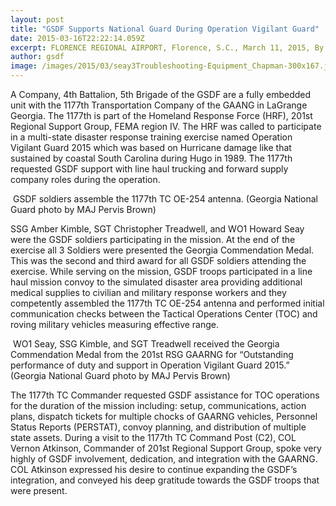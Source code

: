 ```yaml
---
layout: post
title: "GSDF Supports National Guard During Operation Vigilant Guard"
date: 2015-03-16T22:22:14.059Z
excerpt: FLORENCE REGIONAL AIRPORT, Florence, S.C., March 11, 2015, By 2LT Allan Hayes –Georgia State Defense Force (GSDF) troops played key roles in training and assisting Georgia Army National Guard (GAANG) soldiers with transportation, communications, and maintenance operations during a simulated disaster drill March 6-11 in Georgetown, South Carolina.
author: gsdf
image: /images/2015/03/seay3Troubleshooting-Equipment_Chapman-300x167.jpg
---
```






A Company, 4th Battalion, 5th Brigade of the GSDF are a fully embedded unit with the 1177th Transportation Company of the GAANG in LaGrange Georgia. The 1177th is part of the Homeland Response Force (HRF), 201st Regional Support Group, FEMA region IV. The HRF was called to participate in a multi-state disaster response training exercise named Operation Vigilant Guard 2015 which was based on Hurricane damage like that sustained by coastal South Carolina during Hugo in 1989. The 1177th requested GSDF support with line haul trucking and forward supply company roles during the operation.
  
  <span class="image fit">
        <img src="{{ "/images/2015/03/seay2_Chapman-167x300.jpg" | absolute_url }}" alt="" />
    </span>
 GSDF soldiers assemble the 1177th TC OE-254 antenna. (Georgia National Guard photo by MAJ Pervis Brown)
  
SSG Amber Kimble, SGT Christopher Treadwell, and WO1 Howard Seay were the GSDF soldiers participating in the mission. At the end of the exercise all 3 Soldiers were presented the Georgia Commendation Medal. This was the second and third award for all GSDF soldiers attending the exercise. While serving on the mission, GSDF troops participated in a line haul mission convoy to the simulated disaster area providing additional medical supplies to civilian and military response workers and they competently assembled the 1177th TC OE-254 antenna and performed initial communication checks between the Tactical Operations Center (TOC) and roving military vehicles measuring effective range.
  
 <span class="image fit">
        <img src="{{ "/images/2015/03/seay_Chapman-243x300.jpg" | absolute_url }}" alt="" />
    </span>
 WO1 Seay, SSG Kimble, and SGT Treadwell received the Georgia Commendation Medal from the 201st RSG GAARNG for “Outstanding performance of duty and support in Operation Vigilant Guard 2015.” (Georgia National Guard photo by MAJ Pervis Brown)
   
The 1177th TC Commander requested GSDF assistance for TOC operations for the duration of the mission including: setup, communications, action plans, dispatch tickets for multiple chocks of GAARNG vehicles, Personnel Status Reports (PERSTAT), convoy planning, and distribution of multiple state assets. During a visit to the 1177th TC Command Post (C2), COL Vernon Atkinson, Commander of 201st Regional Support Group, spoke very highly of GSDF involvement, dedication, and integration with the GAARNG. COL Atkinson expressed his desire to continue expanding the GSDF’s integration, and conveyed his deep gratitude towards the GSDF troops that were present.